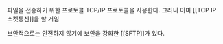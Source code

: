 파일을 전송하기 위한 프로토콜
TCP/IP 프로토콜을 사용한다.
그러니 아마 [[TCP IP 소켓통신]]을 할 거임

보안적으로는 안전하지 않기에 
보안을 강화한 [[SFTP]]가 있다.
